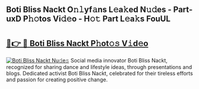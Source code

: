 ## Boti Bliss Nackt O𝚗𝚕yf𝚊ns L𝚎a𝚔ed N𝚞𝚍es - Part-uxD P𝚑𝚘tos Vi𝚍𝚎o - H𝚘𝚝 Part L𝚎a𝚔s FouUL

# <h2><a href="http://kff0htx.oniu.top/?m=Boti+Bliss+Nackt">🔗👉 🔴 Boti Bliss Nackt P𝚑ot𝚘𝚜 V𝚒d𝚎o</a></h2>

[![Boti Bliss Nackt Nu𝚍e𝚜](https://i.imgur.com/0qMVB7G.gif)](http://kff0htx.oniu.top/?m=Boti+Bliss+Nackt)
Social media innovator Boti Bliss Nackt, recognized for sharing dance and lifestyle ideas, through presentations and blogs. Dedicated activist Boti Bliss Nackt, celebrated for their tireless efforts and passion for creating positive change.  
